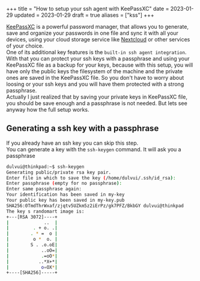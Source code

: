 +++
title = "How to setup your ssh agent with KeePassXC"
date = 2023-01-29
updated = 2023-01-29
draft = true
aliases = ["kss"]
+++

[KeePassXC](https://keepassxc.org/) is a powerful password manager, that allows you to generate, save and organize your passwords in one file and sync it with all your devices, using your cloud storage service like [Nextcloud](https://nextcloud.com/) or other services of your choice.  
One of its additional key features is the `built-in ssh agent integration`.
With that you can protect your ssh keys with a passphrase and using your KeePassXC file as a backup for your keys, because with this setup, you will have only the public keys the filesystem of the machine and the private ones are saved in the KeePassXC file.
So you don't have to worry about loosing or your ssh keys and you will have them protected with a strong passphrase.  
Actually I just realized that by saving your private keys in KeePassXC file, you should be save enough and a passphrase is not needed.
But lets see anyway how the full setup works.

## Generating a ssh key with a passphrase
If you already have an ssh key you can skip this step.  
You can generate a key with the `ssh-keygen` command.
It will ask you a passphrase

```bash
dulvui@thinkpad:~$ ssh-keygen 
Generating public/private rsa key pair.
Enter file in which to save the key (/home/dulvui/.ssh/id_rsa):
Enter passphrase (empty for no passphrase): 
Enter same passphrase again: 
Your identification has been saved in my-key
Your public key has been saved in my-key.pub
SHA256:0TmdThrWxaf/zjqtv5UZkm5z2iErPz/gk7PFZ/BkbGY dulvui@thinkpad
The key s randomart image is:
+---[RSA 3072]----+
|             ..  |
|         . + o. .|
|        . * =  o |
|         o *  o. |
|        S . .o.oE|
|            ..oO=|
|            .=oO*|
|           ..*X+*|
|            o=OX*|
+----[SHA256]-----+
```